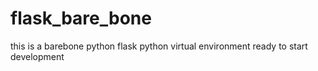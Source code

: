 # flask_bare_bone
this is a barebone python flask python virtual environment ready to start development
